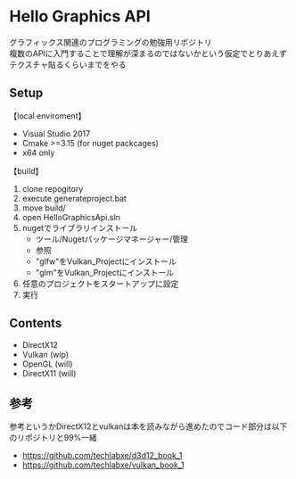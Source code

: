 # Hello Graphics API
グラフィックス関連のプログラミングの勉強用リポジトリ  
複数のAPIに入門することで理解が深まるのではないかという仮定でとりあえずテクスチャ貼るくらいまでをやる

## Setup

【local enviroment】  
- Visual Studio 2017
- Cmake >=3.15 (for nuget packcages)
- x64 only

【build】  
1. clone repogitory
1. execute generateproject.bat
1. move build/
1. open HelloGraphicsApi.sln
1. nugetでライブラリインストール
    - ツール/Nugetパッケージマネージャー/管理
    - 参照
    - "glfw"をVulkan_Projectにインストール
    - "glm"をVulkan_Projectにインストール
1. 任意のプロジェクトをスタートアップに設定
1. 実行

## Contents
- DirectX12
- Vulkan (wip)
- OpenGL (will)
- DirectX11 (will)

## 参考
参考というかDirectX12とvulkanは本を読みながら進めたのでコード部分は以下のリポジトリと99%一緒  
- https://github.com/techlabxe/d3d12_book_1
- https://github.com/techlabxe/vulkan_book_1